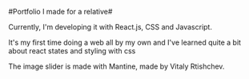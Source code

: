 #Portfolio I made for a relative#

Currently, I'm developing it with React.js, CSS and Javascript.

It's my first time doing a web all by my own and I've learned quite a bit about react states and styling with css

The image slider is made with Mantine, made by Vitaly Rtishchev.

